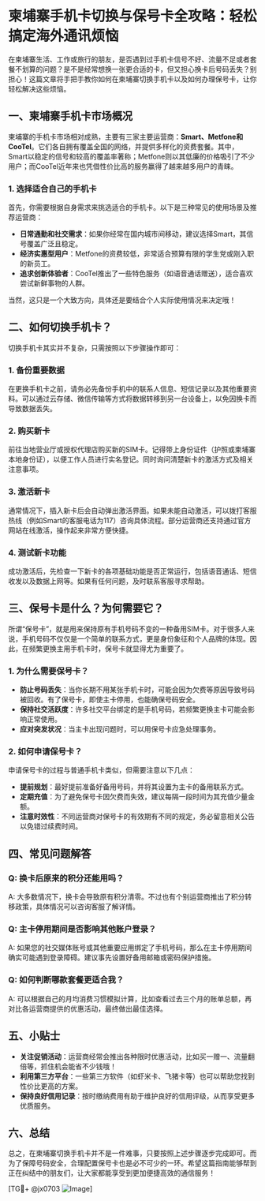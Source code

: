 # 柬埔寨手机卡切换与保号卡全攻略：轻松搞定海外通讯烦恼

在柬埔寨生活、工作或旅行的朋友，是否遇到过手机卡信号不好、流量不足或者套餐不划算的问题？是不是经常想换一张更合适的卡，但又担心换卡后号码丢失？别担心！这篇文章将手把手教你如何在柬埔寨切换手机卡以及如何办理保号卡，让你轻松解决这些烦恼。

## 一、柬埔寨手机卡市场概况

柬埔寨的手机卡市场相对成熟，主要有三家主要运营商：**Smart、Metfone和CooTel**。它们各自拥有覆盖全国的网络，并提供多样化的资费套餐。其中，Smart以稳定的信号和较高的覆盖率著称；Metfone则以其低廉的价格吸引了不少用户；而CooTel近年来也凭借性价比高的服务赢得了越来越多用户的青睐。

### 1. **选择适合自己的手机卡**

首先，你需要根据自身需求来挑选适合的手机卡。以下是三种常见的使用场景及推荐运营商：

- **日常通勤和社交需求**：如果你经常在国内城市间移动，建议选择Smart，其信号覆盖广泛且稳定。
- **经济实惠型用户**：Metfone的资费较低，非常适合预算有限的学生党或刚入职的新员工。
- **追求创新体验者**：CooTel推出了一些特色服务（如语音通话赠送），适合喜欢尝试新鲜事物的人群。

当然，这只是一个大致方向，具体还是要结合个人实际使用情况来决定哦！

## 二、如何切换手机卡？

切换手机卡其实并不复杂，只需按照以下步骤操作即可：

### 1. **备份重要数据**

在更换手机卡之前，请务必先备份手机中的联系人信息、短信记录以及其他重要资料。可以通过云存储、微信传输等方式将数据转移到另一台设备上，以免因换卡而导致数据丢失。

### 2. **购买新卡**

前往当地营业厅或授权代理店购买新的SIM卡。记得带上身份证件（护照或柬埔寨本地身份证），以便工作人员进行实名登记。同时询问清楚新卡的激活方式及相关注意事项。

### 3. **激活新卡**

通常情况下，插入新卡后会自动弹出激活界面。如果未能自动激活，可以拨打客服热线（例如Smart的客服电话为117）咨询具体流程。部分运营商还支持通过官方网站在线激活，操作起来非常方便快捷。

### 4. **测试新卡功能**

成功激活后，先检查一下新卡的各项基础功能是否正常运行，包括语音通话、短信收发以及数据上网等。如果有任何问题，及时联系客服寻求帮助。

## 三、保号卡是什么？为何需要它？

所谓“保号卡”，就是用来保持原有手机号码不变的一种备用SIM卡。对于很多人来说，手机号码不仅仅是一个简单的联系方式，更是身份象征和个人品牌的体现。因此，在频繁更换主用手机卡时，保号卡就显得尤为重要了。

### 1. **为什么需要保号卡？**

- **防止号码丢失**：当你长期不用某张手机卡时，可能会因为欠费等原因导致号码被回收。有了保号卡，即使主卡停用，也能确保号码安全。
- **保持社交活跃度**：许多社交平台绑定的是手机号码，若频繁更换主卡可能会影响正常使用。
- **应对突发状况**：当主卡出现问题时，可以用保号卡应急处理事务。

### 2. **如何申请保号卡？**

申请保号卡的过程与普通手机卡类似，但需要注意以下几点：

- **提前规划**：最好提前准备好备用号码，并将其设置为主卡的备用联系方式。
- **定期充值**：为了避免保号卡因欠费而失效，建议每隔一段时间为其充值少量金额。
- **注意时效性**：不同运营商对保号卡的有效期有不同的规定，务必留意相关公告以免错过续费时间。

## 四、常见问题解答

### Q: 换卡后原来的积分还能用吗？
A: 大多数情况下，换卡会导致原有积分清零。不过也有个别运营商推出了积分转移政策，具体情况可以咨询客服了解详情。

### Q: 主卡停用期间是否影响其他账户登录？
A: 如果您的社交媒体账号或其他重要应用绑定了手机号码，那么在主卡停用期间确实可能遇到登录障碍。建议事先设置好备用邮箱或密码保护措施。

### Q: 如何判断哪款套餐更适合我？
A: 可以根据自己的月均消费习惯模拟计算，比如查看过去三个月的账单总额，再对比各运营商提供的优惠活动，最终做出最佳选择。

## 五、小贴士

- **关注促销活动**：运营商经常会推出各种限时优惠活动，比如买一赠一、流量翻倍等，抓住机会能省不少钱哦！
- **利用第三方平台**：一些第三方软件（如虾米卡、飞猪卡等）也可以帮助您找到性价比更高的方案。
- **保持良好信用记录**：按时缴纳费用有助于维护良好的信用评级，从而享受更多优质服务。

## 六、总结

总之，在柬埔寨切换手机卡并不是一件难事，只要按照上述步骤逐步完成即可。而为了保障号码安全，合理配置保号卡也是必不可少的一环。希望这篇指南能够帮到正在纠结中的朋友们，让大家都能享受到更加便捷高效的通信服务！

[TG💪+ @jx0703 ![Image](https://github.com/user-attachments/assets/dbca1d08-cadb-493c-b0ec-ad6f7a83f270)]